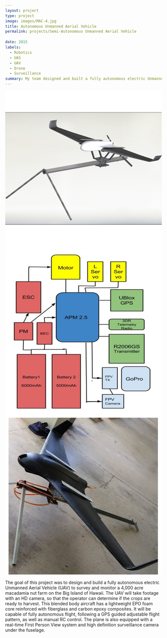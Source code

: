 ```yaml
---
layout: project
type: project
image: images/MAC-4.jpg
title: Autonomous Unmanned Aerial Vehicle
permalink: projects/Semi-Autonomous Unmanned Aerial Vehicle

date: 2015
labels:
  - Robotics
  - UAS
  - UAV
  - Drone
  - Surveillance 
summary: My team designed and built a fully autonomous electric Unmanned Aerial Vehicle (UAV) to survey and monitor a 4,000 acre macadamia nut farm on the Big Island of Hawaii. 
---
```


<div class="ui small rounded images">
  <img class="ui image" src="../images/MAC-1.png">
  <img class="ui image" src="../images/MAC-2.png"> 
  <img class="ui image" src="../images/MAC-4.jpg">
</div>

   The goal of this project was to design and build a fully autonomous electric Unmanned Aerial Vehicle (UAV) to survey and monitor a 4,000 acre macadamia nut farm on the Big Island of Hawaii. The UAV will take footage with an HD camera, so that the operator can determine if the crops are ready to harvest. 
    This blended body aircraft  has a lightweight EPO foam core reinforced with fiberglass and carbon epoxy composites.  It will be capable  of fully autonomous flight, following a GPS guided adjustable flight pattern, as well as manual RC control. The plane is also equipped with a real-time First Person View system and high definition surveillance camera under the fuselage. 





